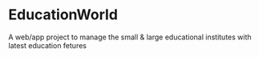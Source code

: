 # EducationWorld
A web/app project to manage the small &amp; large educational institutes with latest education fetures
